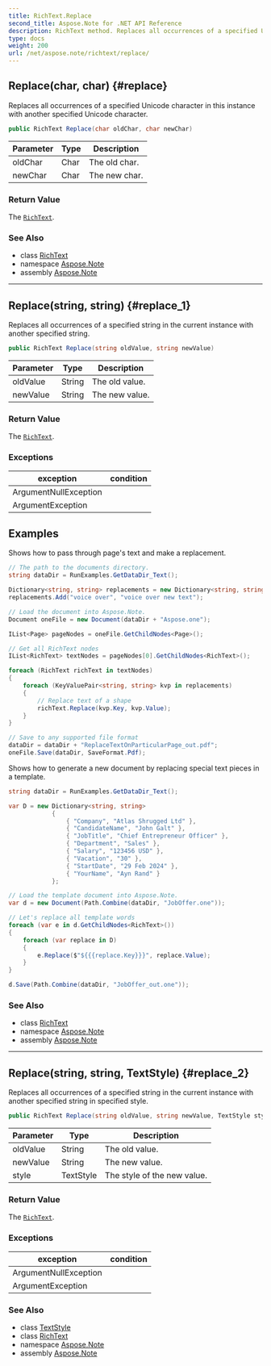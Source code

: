 ```yaml
---
title: RichText.Replace
second_title: Aspose.Note for .NET API Reference
description: RichText method. Replaces all occurrences of a specified Unicode character in this instance with another specified Unicode character
type: docs
weight: 200
url: /net/aspose.note/richtext/replace/
---
```

## Replace(char, char) {#replace}

Replaces all occurrences of a specified Unicode character in this instance with another specified Unicode character.

```csharp
public RichText Replace(char oldChar, char newChar)
```

| Parameter | Type | Description |
| --- | --- | --- |
| oldChar | Char | The old char. |
| newChar | Char | The new char. |

### Return Value

The [`RichText`](../).

### See Also

* class [RichText](../)
* namespace [Aspose.Note](../../richtext/)
* assembly [Aspose.Note](../../../)

---

## Replace(string, string) {#replace_1}

Replaces all occurrences of a specified string in the current instance with another specified string.

```csharp
public RichText Replace(string oldValue, string newValue)
```

| Parameter | Type | Description |
| --- | --- | --- |
| oldValue | String | The old value. |
| newValue | String | The new value. |

### Return Value

The [`RichText`](../).

### Exceptions

| exception | condition |
| --- | --- |
| ArgumentNullException |  |
| ArgumentException |  |

## Examples

Shows how to pass through page's text and make a replacement.

```csharp
// The path to the documents directory.
string dataDir = RunExamples.GetDataDir_Text();

Dictionary<string, string> replacements = new Dictionary<string, string>();
replacements.Add("voice over", "voice over new text");

// Load the document into Aspose.Note.
Document oneFile = new Document(dataDir + "Aspose.one");

IList<Page> pageNodes = oneFile.GetChildNodes<Page>();

// Get all RichText nodes
IList<RichText> textNodes = pageNodes[0].GetChildNodes<RichText>();

foreach (RichText richText in textNodes)
{
    foreach (KeyValuePair<string, string> kvp in replacements)
    {
        // Replace text of a shape
        richText.Replace(kvp.Key, kvp.Value);
    }
}

// Save to any supported file format
dataDir = dataDir + "ReplaceTextOnParticularPage_out.pdf";
oneFile.Save(dataDir, SaveFormat.Pdf);
```

Shows how to generate a new document by replacing special text pieces in a template.

```csharp
string dataDir = RunExamples.GetDataDir_Text();

var D = new Dictionary<string, string>
            {
                { "Company", "Atlas Shrugged Ltd" },
                { "CandidateName", "John Galt" },
                { "JobTitle", "Chief Entrepreneur Officer" },
                { "Department", "Sales" },
                { "Salary", "123456 USD" },
                { "Vacation", "30" },
                { "StartDate", "29 Feb 2024" },
                { "YourName", "Ayn Rand" }
            };

// Load the template document into Aspose.Note.
var d = new Document(Path.Combine(dataDir, "JobOffer.one"));

// Let's replace all template words
foreach (var e in d.GetChildNodes<RichText>())
{
    foreach (var replace in D)
    {
        e.Replace($"${{{replace.Key}}}", replace.Value);
    }
}

d.Save(Path.Combine(dataDir, "JobOffer_out.one"));
```

### See Also

* class [RichText](../)
* namespace [Aspose.Note](../../richtext/)
* assembly [Aspose.Note](../../../)

---

## Replace(string, string, TextStyle) {#replace_2}

Replaces all occurrences of a specified string in the current instance with another specified string in specified style.

```csharp
public RichText Replace(string oldValue, string newValue, TextStyle style)
```

| Parameter | Type | Description |
| --- | --- | --- |
| oldValue | String | The old value. |
| newValue | String | The new value. |
| style | TextStyle | The style of the new value. |

### Return Value

The [`RichText`](../).

### Exceptions

| exception | condition |
| --- | --- |
| ArgumentNullException |  |
| ArgumentException |  |

### See Also

* class [TextStyle](../../textstyle/)
* class [RichText](../)
* namespace [Aspose.Note](../../richtext/)
* assembly [Aspose.Note](../../../)


